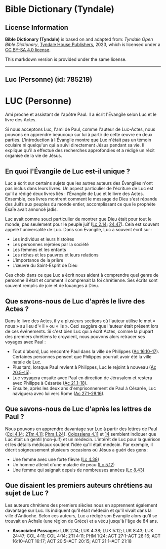 # Bible Dictionary (Tyndale)

## License Information

**Bible Dictionary (Tyndale)** is based on and adapted from: _Tyndale Open Bible Dictionary_, [Tyndale House Publishers](https://tyndaleopenresources.com/), 2023, which is licensed under a [CC BY-SA 4.0 license](https://creativecommons.org/licenses/by-sa/4.0/legalcode.en).

This markdown version is provided under the same license.



--------------------------------

## Luc (Personne) (id: 785219)

LUC (Personne)
==============

Ami proche et assistant de l'apôtre Paul. Il a écrit l'Évangile selon Luc et le livre des Actes.

Si nous acceptons Luc, l'ami de Paul, comme l'auteur de Luc\-Actes, nous pouvons en apprendre beaucoup sur lui à partir de cette œuvre en deux parties. L'introduction à l'Évangile montre que Luc n'était pas un témoin oculaire ni quelqu'un qui a suivi directement Jésus pendant sa vie. Il explique qu'il a effectué des recherches approfondies et a rédigé un récit organisé de la vie de Jésus.

En quoi l'Évangile de Luc est\-il unique ?
------------------------------------------

Luc a écrit sur certains sujets que les autres auteurs des Évangiles n'ont pas inclus dans leurs livres. Un aspect particulier de l'écriture de Luc est qu'il a rédigé deux livres liés : l'Évangile de Luc et le livre des Actes. Ensemble, ces livres montrent comment le message de Dieu s'est répandu des Juifs aux peuples du monde entier, accomplissant ce que le prophète Ésaïe avait annoncé jadis.

Luc avait comme souci particulier de montrer que Dieu était pour tout le monde, pas seulement pour le peuple juif ([Lc 2\.14](https://ref.ly/Luke2:14); [24\.47](https://ref.ly/Luke24:47)). Cela est souvent appelé l'universalité de Luc. Dans son Évangile, Luc a souvent écrit sur :

* Les individus et leurs histoires
* Les personnes rejetées par la société
* Les femmes et les enfants
* Les riches et les pauvres et leurs relations
* L'importance de la prière
* L'œuvre du Saint\-Esprit de Dieu

Ces choix dans ce que Luc a écrit nous aident à comprendre quel genre de personne il était et comment il comprenait la foi chrétienne. Ses écrits sont souvent remplis de joie et de louanges à Dieu.

Que savons\-nous de Luc d'après le livre des Actes ?
----------------------------------------------------

Dans le livre des Actes, il y a plusieurs sections où l'auteur utilise le mot « nous » au lieu d'« il » ou « ils ». Ceci suggère que l'auteur était présent lors de ces événements. Si c'est bien Luc qui a écrit Actes, comme la plupart des premiers chrétiens le croyaient, nous pouvons alors retracer ses voyages avec Paul :

* Tout d'abord, Luc rencontre Paul dans la ville de Philippes ([Ac 16\.10–17](https://ref.ly/Acts16:10-Acts16:17)). Certaines personnes pensent que Philippes pourrait avoir été la ville natale de Luc.
* Plus tard, lorsque Paul revient à Philippes, Luc le rejoint à nouveau ([Ac 20\.5–15](https://ref.ly/Acts20:5-Acts20:15)).
* Luc voyagera ensuite avec Paul en direction de Jérusalem et restera avec Philippe à Césarée ([Ac 21\.1–18](https://ref.ly/Acts21:1-Acts21:18)).
* Ensuite, après les deux ans d'emprisonnement de Paul à Césarée, Luc naviguera avec lui vers Rome ([Ac 27\.1–28\.16](https://ref.ly/Acts27:1-Acts28:16)).

Que savons\-nous de Luc d'après les lettres de Paul ?
-----------------------------------------------------

Nous pouvons en apprendre davantage sur Luc à partir des lettres de Paul ([Col 4\.14](https://ref.ly/Col4:14); [2Tm 4\.11](https://ref.ly/2Tim4:11); [Phm 1\.24](https://ref.ly/Phlm1:24)). [Colossiens 4\.11](https://ref.ly/Col4:11) et [14](https://ref.ly/Col4:14) semblent indiquer que Luc était un gentil (non\-juif) et un médecin. L'intérêt de Luc pour la guérison et les détails médicaux soutient l'idée qu'il était médecin. Par exemple, il décrit soigneusement plusieurs occasions où Jésus a guéri des gens :

* Une femme avec une forte fièvre ([Lc 4\.38](https://ref.ly/Luke4:38))
* Un homme atteint d'une maladie de peau ([Lc 5\.12](https://ref.ly/Luke5:12))
* Une femme qui saignait depuis de nombreuses années ([Lc 8\.43](https://ref.ly/Luke8:43))

Que disaient les premiers auteurs chrétiens au sujet de Luc ?
-------------------------------------------------------------

Les auteurs chrétiens des premiers siècles nous en apprennent également davantage sur Luc. Ils indiquent qu'il était médecin et qu'il vivait dans la ville d'Antioche. Selon ces auteurs, Luc a rédigé son Évangile alors qu'il se trouvait en Achaïe (une région de Grèce) et a vécu jusqu'à l'âge de 84 ans.

* **Associated Passages:** LUK 2:14; LUK 4:38; LUK 5:12; LUK 8:43; LUK 24:47; COL 4:11; COL 4:14; 2TI 4:11; PHM 1:24; ACT 27:1–ACT 28:16; ACT 16:10–ACT 16:17; ACT 20:5–ACT 20:15; ACT 21:1–ACT 21:18

